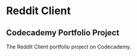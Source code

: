 # Reddit Client
## Codecademy Portfolio Project
The Reddit Client portfolio project on Codecademy. 
